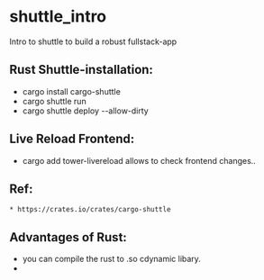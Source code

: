 # shuttle_intro
Intro to shuttle to build a robust fullstack-app

## Rust Shuttle-installation:
   * cargo install cargo-shuttle
   * cargo shuttle run
   * cargo shuttle deploy --allow-dirty

## Live Reload Frontend:
   * cargo add tower-livereload
   allows to check frontend changes..

## Ref: 
    * https://crates.io/crates/cargo-shuttle

## Advantages of Rust:
   * you can compile the rust to .so cdynamic libary.
   * 

